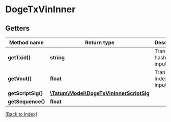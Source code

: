 # DogeTxVinInner

## Getters

Method name | Return type | Description | Notes
------------ | ------------- | ------------- | -------------
**getTxid()** | **string** | Transaction hash of the input. | [optional]
**getVout()** | **float** | Transaction index of the input. | [optional]
**getScriptSig()** | [**\Tatum\Model\DogeTxVinInnerScriptSig**](DogeTxVinInnerScriptSig.md) |  | [optional]
**getSequence()** | **float** |  | [optional]

[[Back to Index]](../index.md)
